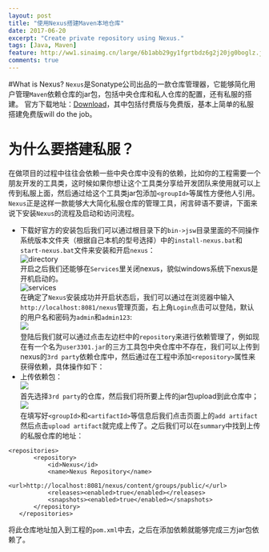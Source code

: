 ```yaml
---
layout: post
title: "使用Nexus搭建Maven本地仓库"
date: 2017-06-20
excerpt: "Create private repository using Nexus."
tags: [Java, Maven]
feature: http://ww1.sinaimg.cn/large/6b1abb29gy1fgrtbdz6g2j20jg0boglz.jpg
comments: true
---
```

#What is Nexus?
`Nexus`是Sonatype公司出品的一款仓库管理器，它能够简化用户管理`Maven`依赖仓库的jar包，包括中央仓库和私人仓库的配置，还有私服的搭建。 官方下载地址：[Download](https://www.sonatype.com/download-oss-sonatype)，其中包括付费版与免费版，基本上简单的私服搭建免费版will do the job。</br>
# 为什么要搭建私服？
在做项目的过程中往往会依赖一些中央仓库中没有的依赖，比如你的工程需要一个朋友开发的工具类，这时候如果你想让这个工具类分享给开发团队来使用就可以上传到私服上面，然后通过给这个工具类jar包添加`<groupId>`等属性方便他人引用。`Nexus`正是这样一款能够大大简化私服仓库的管理工具，闲言碎语不要讲，下面来说下安装`Nexus`的流程及启动和访问流程。
* 下载好官方的安装包后我们可以通过根目录下的`bin->jsw`目录里面的不同操作系统版本文件夹（根据自己本机的型号选择）中的`install-nexus.bat`和`start-nexus.bat`文件来安装和开启`nexus`：</br>
![directory](http://ww1.sinaimg.cn/large/6b1abb29gy1fgrtulr1bmj207003tjrh.jpg)</br>
开启之后我们还能够在`Services`里关闭nexus，貌似windows系统下nexus是开机启动的。</br>
![services](http://ww1.sinaimg.cn/large/6b1abb29gy1fgrtykbohnj20ma0geju5.jpg)</br>
在确定了`Nexus`安装成功并开启状态后，我们可以通过在浏览器中输入`http://localhost:8081/nexus`管理页面，右上角`Login`点击可以登陆，默认的用户名和密码为`admin`和`admin123`:</br>
![](http://ww1.sinaimg.cn/large/6b1abb29gy1fgru3hdb9dj21hj0pkq7c.jpg)</br>
登陆后我们就可以通过点击左边栏中的`repository`来进行依赖管理了，例如现在有一个名为`user3301.jar`的三方工具包中央仓库中不存在，我们可以上传到nexus的`3rd party`依赖仓库中，然后通过在工程中添加`<repository>`属性来获得依赖，具体操作如下：</br>
* 上传依赖包：</br>
![](http://ww1.sinaimg.cn/large/6b1abb29gy1fgru8qaxjij20wf099wg8.jpg)</br>
首先选择`3rd party`的仓库，然后我们将所要上传的jar包upload到此仓库中；</br>
![](http://ww1.sinaimg.cn/large/6b1abb29gy1fgrudb8pfqj21az0gq76i.jpg)</br>
在填写好`<groupId>`和`<artifactId>`等信息后我们点击页面上的`add artifact`然后点击`upload
 artifact`就完成上传了。之后我们可以在`summary`中找到上传的私服仓库的地址：
 ```
 <repositories>
        <repository>
            <id>Nexus</id>
            <name>Nexus Repository</name>
            <url>http://localhost:8081/nexus/content/groups/public/</url>
            <releases><enabled>true</enabled></releases>
            <snapshots><enabled>true</enabled></snapshots>
        </repository>
    </repositories>
 ```
 将此仓库地址加入到工程的`pom.xml`中去，之后在添加依赖就能够完成三方jar包依赖了。
